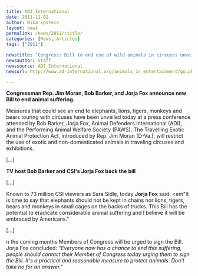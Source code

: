 ```yaml
---
title: ADI International
date: 2011-11-02
author: Mika Epstein
layout: news
permalink: /news/2011/:title/
categories: [News, Articles]
tags: ["2011"]

newstitle: "Congress: Bill to end use of wild animals in circuses unveiled  "
newsauthor: Staff  
newssource: ADI International  
newsurl: http://www.ad-international.org/animals_in_entertainment/go.php?id=2263&ssi=10  

---
```


**Congressman Rep. Jim Moran, Bob Barker, and Jorja Fox announce new Bill to end animal suffering.**

Measures that could see an end to elephants, lions, tigers, monkeys and bears touring with circuses have been unveiled today at a press conference attended by Bob Barker, Jorja Fox, Animal Defenders International (ADI), and the Performing Animal Welfare Society (PAWS). The Travelling Exotic Animal Protection Act, introduced by Rep. Jim Moran (D-Va.), will restrict the use of exotic and non-domesticated animals in traveling circuses and exhibitions.

[...]

**TV host Bob Barker and CSI's Jorja Fox back the bill**

[...]

Known to 73 million CSI viewers as Sara Sidle, today **Jorja Fox** said: <em"It is time to say that elephants should not be kept in chains nor lions, tigers, bears and monkeys in small cages on the backs of trucks. This Bill has the potential to eradicate considerable animal suffering and I believe it will be embraced by Americans."</em>

[...]

n the coming months Members of Congress will be urged to sign the Bill. Jorja Fox concluded: *"Everyone now has a chance to end this suffering, people should contact their Member of Congress today urging them to sign the Bill. It's a practical and reasonable measure to protect animals. Don't take no for an answer."*

